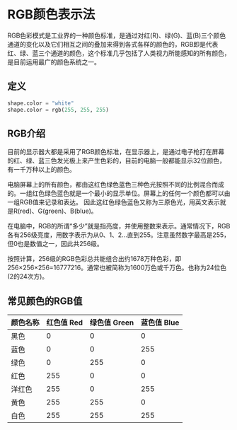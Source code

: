 # RGB颜色表示法

RGB色彩模式是工业界的一种颜色标准，是通过对红(R)、绿(G)、蓝(B)三个颜色通道的变化以及它们相互之间的叠加来得到各式各样的颜色的，RGB即是代表红、绿、蓝三个通道的颜色，这个标准几乎包括了人类视力所能感知的所有颜色，是目前运用最广的颜色系统之一。

## 定义

```python
shape.color = "white"
shape.color = rgb(255, 255, 255)
```

## RGB介绍

目前的显示器大都是采用了RGB颜色标准，在显示器上，是通过电子枪打在屏幕的红、绿、蓝三色发光极上来产生色彩的，目前的电脑一般都能显示32位颜色，有一千万种以上的颜色。

电脑屏幕上的所有颜色，都由这红色绿色蓝色三种色光按照不同的比例混合而成的。一组红色绿色蓝色就是一个最小的显示单位。屏幕上的任何一个颜色都可以由一组RGB值来记录和表达。
因此这红色绿色蓝色又称为三原色光，用英文表示就是R(red)、G(green)、B(blue)。

在电脑中，RGB的所谓“多少”就是指亮度，并使用整数来表示。通常情况下，RGB各有256级亮度，用数字表示为从0、1、2...直到255。注意虽然数字最高是255，但0也是数值之一，因此共256级。

按照计算，256级的RGB色彩总共能组合出约1678万种色彩，即256×256×256=16777216。通常也被简称为1600万色或千万色。也称为24位色(2的24次方)。

## 常见颜色的RGB值

| 颜色名称 | 红色值 Red | 绿色值 Green | 蓝色值 Blue |
| -------- | ---------- | ------------ | ----------- |
| 黑色     | 0          | 0            | 0           |
| 蓝色     | 0          | 0            | 255         |
| 绿色     | 0          | 255          | 0           |
| 红色     | 255        | 0            | 0           |
| 洋红色   | 255        | 0            | 255         |
| 黄色     | 255        | 255          | 0           |
| 白色     | 255        | 255          | 255         |